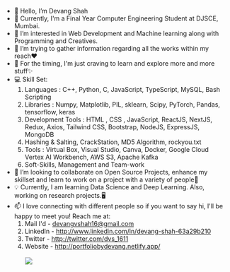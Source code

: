 - 👋 Hello, I’m Devang Shah
- 🌱 Currently, I'm a Final Year Computer Engineering Student at DJSCE, Mumbai.
- 👀 I’m interested in Web Development and Machine learning along with Programming and Creatives.
- 🔭 I’m trying to gather information regarding all the works within my reach❤
- 💛 For the timing, I'm just craving to learn and explore more and more stuff✨
- 💻 Skill Set:
    1. Languages : C++, Python, C, JavaScript, TypeScript, MySQL, Bash Scripting
    2. Libraries : Numpy, Matplotlib, PIL, sklearn, Scipy, PyTorch, Pandas, tensorflow, keras
    3. Development Tools : HTML , CSS , JavaScript, ReactJS, NextJS, Redux, Axios, Tailwind CSS, Bootstrap, NodeJS, ExpressJS, MongoDB
    4. Hashing & Salting, CrackStation, MD5 Algorithm, rockyou.txt 
    5. Tools : Virtual Box, Visual Studio, Canva, Docker, Google Cloud Vertex AI Workbench, AWS S3, Apache Kafka  
    6. Soft-Skills, Management and Team-work 
- 💞️ I’m looking to collaborate on Open Source Projects, enhance my skillset and learn to work on a project with a variety of people👬 
- 💡 Currently, I am learning Data Science and Deep Learning. Also, working on research projects.🖥️
- 📫 I love connecting with different people so if you want to say hi, I'll be happy to meet you! Reach me at:
    1. Mail I'd - devangvshah16@gmail.com
    2. LinkedIn - http://www.linkedin.com/in/devang-shah-63a29b210 
    3. Twitter - http://twitter.com/dvs_1611
    4. Website - http://portfoliobydevang.netlify.app/
 <br> <br>![](https://komarev.com/ghpvc/?username=Devang-Shah-49) <br>






<!---
Devang-Shah-49/Devang-Shah-49 is a ✨ special ✨ repository because its `README.md` (this file) appears on your GitHub profile.
You can click the Preview link to take a look at your changes.
--->
